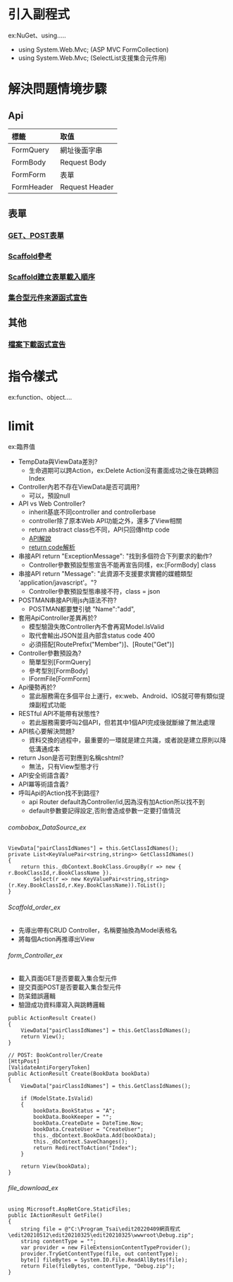 # 引入副程式
ex:NuGet、using.....
- using System.Web.Mvc; (ASP MVC FormCollection)
- using System.Web.Mvc; (SelectList支援集合元件用)
# 解決問題情境步驟
## Api


|標籤|取值|
|:--|:--|
|FormQuery|網址後面字串|
|FormBody|Request Body|
|FormForm|表單|
|FormHeader|Request Header|

## 表單
### [GET、POST表單](######form_Controller_ex)
### [Scaffold參考](https://ithelp.ithome.com.tw/articles/10243517)
### [Scaffold建立表單載入順序](######Scaffold_order_ex)
### [集合型元件來源函式宣告](######combobox_DataSource_ex)
## 其他
### [檔案下載函式宣告](######file_download_ex)

# 指令樣式
ex:function、object....

# limit
ex:臨界值
- TempData與ViewData差別?
  - 生命週期可以跨Action，ex:Delete Action沒有畫面成功之後在跳轉回Index 
- Controller內若不存在ViewData是否可調用?
  - 可以，預設null 
- API vs Web Controller?
  - inherit基底不同controller and controllerbase
  - controller除了原本Web API功能之外，還多了View相關
  - return abstract class也不同，API只回傳http code
  - [API解說](https://blog.miniasp.com/post/2019/09/16/ASPNET-Core-22-Web-API-Tips-and-Tricks)
  - [return code解析](https://www.cnblogs.com/landeanfen/p/5501487.html)
- 串接API return "ExceptionMessage": "找到多個符合下列要求的動作?
  - Controller參數預設型態宣告不能再宣告同樣，ex:[FormBody] class
- 串接API return "Message": "此資源不支援要求實體的媒體類型 'application/javascript'。"?
  - Controller參數預設型態串接不符，class = json
- POSTMAN串接API用js內語法不符?
  - POSTMAN都要雙引號 "Name":"add", 
- 套用ApiController差異再於?
  - 模型驗證失敗Controller內不會再寫Model.IsValid 
  - 取代會輸出JSON並且內部含status code 400
  - 必須搭配[RoutePrefix("Member")]、[Route("Get")] 
- Controller參數預設為?
  - 簡單型別[FormQuery]
  - 參考型別[FormBody]
  - IFormFile[FormForm] 
- Api優勢再於?
  - 當此服務需在多個平台上運行，ex:web、Android、IOS就可帶有類似提煉副程式功能 
- RESTful API不能帶有狀態性?
  - 若此服務需要呼叫2個API，但若其中1個API完成後就斷線了無法處理
- API核心要解決問題?
  - 資料交換的過程中，最重要的一環就是建立共識，或者說是建立原則以降低溝通成本
- return Json是否可對應到名稱cshtml?
  - 無法，只有View型態才行 
- API安全術語含義?
- API冪等術語含義? 
- 呼叫Api的Action找不到路徑?
  - api Router default為Controller/id,因為沒有加Action所以找不到
  - default參數要記得設定,否則會造成參數一定要打值情況
###### combobox_DataSource_ex
```
ViewData["pairClassIdNames"] = this.GetClassIdNames();
private List<KeyValuePair<string,string>> GetClassIdNames() 
{
    return this._dbContext.BookClass.GroupBy(r => new { r.BookClassId,r.BookClassName }).
        Select(r => new KeyValuePair<string,string>(r.Key.BookClassId,r.Key.BookClassName)).ToList();
}   
```

###### Scaffold_order_ex
- 先導出帶有CRUD Controller，名稱要抽換為Model表格名
- 將每個Action再推導出View


###### form_Controller_ex
- 載入頁面GET是否要載入集合型元件
- 提交頁面POST是否要載入集合型元件
- 防呆錯誤邏輯
- 驗證成功資料庫寫入與跳轉邏輯
```
public ActionResult Create()
{
    ViewData["pairClassIdNames"] = this.GetClassIdNames();
    return View();
}

// POST: BookController/Create
[HttpPost]
[ValidateAntiForgeryToken]
public ActionResult Create(BookData bookData)
{
    ViewData["pairClassIdNames"] = this.GetClassIdNames();

    if (ModelState.IsValid)
    {                
        bookData.BookStatus = "A";
        bookData.BookKeeper = "";
        bookData.CreateDate = DateTime.Now;
        bookData.CreateUser = "CreateUser";
        this._dbContext.BookData.Add(bookData);
        this._dbContext.SaveChanges();
        return RedirectToAction("Index");
    }

    return View(bookData);   
}

```

###### file_download_ex
```
using Microsoft.AspNetCore.StaticFiles;
public IActionResult GetFile()
{
    string file = @"C:\Program_Tsai\edit20220409網頁程式    \edit20210512\edit20210325\edit20210325\wwwroot\Debug.zip";
    string contentType = "";
    var provider = new FileExtensionContentTypeProvider();
    provider.TryGetContentType(file, out contentType);
    byte[] fileBytes = System.IO.File.ReadAllBytes(file);
    return File(fileBytes, contentType, "Debug.zip");
}
```
